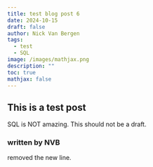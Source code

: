```yaml
---
title: test blog post 6
date: 2024-10-15
draft: false
author: Nick Van Bergen
tags:
  - test
  - SQL
image: /images/mathjax.png
description: ""
toc: true
mathjax: false
---
```

## This is a test post

SQL is NOT amazing. This should not be a draft.

### written by NVB 
removed the new line. 
